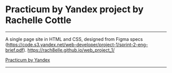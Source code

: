 # Practicum by Yandex project by Rachelle Cottle

----


A single page site in HTML and CSS, designed from Figma specs (https://code.s3.yandex.net/web-developer/project-1/sprint-2-eng-brief.pdf).
https://rach8elle.github.io/web_project_1/

[Practicum by Yandex](https://www.practicum.yandex.com "Practicum by Yandex")


----
